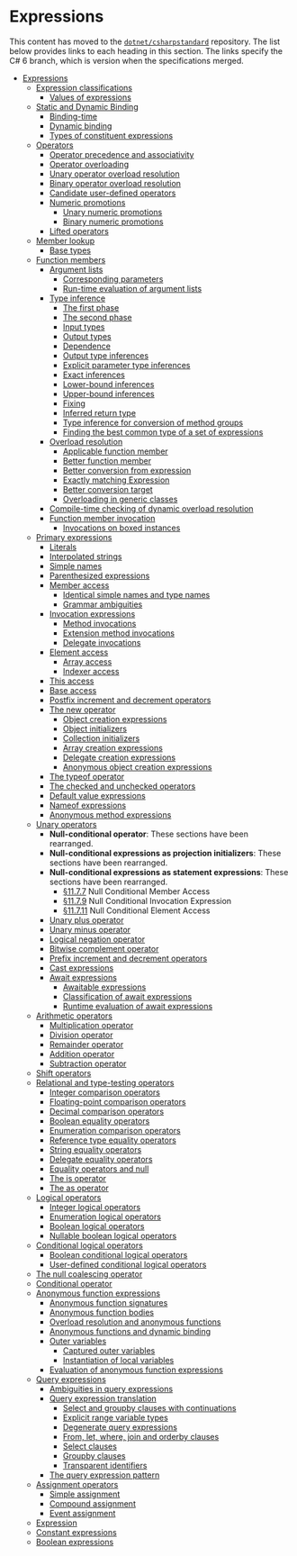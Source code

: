 # Expressions

This content has moved to the [`dotnet/csharpstandard`](https://github.com/dotnet/csharpstandard) repository.
The list below provides links to each heading in this section. The links specify the C# 6 branch, which is version when the specifications merged.

- <a id="expressions"></a>[Expressions](https://github.com/dotnet/csharpstandard/blob/draft-v6/standard/expressions.md)
  - <a id="expression-classifications"></a>[Expression classifications](https://github.com/dotnet/csharpstandard/blob/draft-v6/standard/expressions.md#112-expression-classifications)
    - <a id="values-of-expressions"></a>[Values of expressions](https://github.com/dotnet/csharpstandard/blob/draft-v6/standard/expressions.md#1122-values-of-expressions) 
  - <a id="static-and-dynamic-binding"></a>[Static and Dynamic Binding](https://github.com/dotnet/csharpstandard/blob/draft-v6/standard/expressions.md#113-static-and-dynamic-binding)
    - <a id="binding-time"></a>[Binding-time](https://github.com/dotnet/csharpstandard/blob/draft-v6/standard/expressions.md#1132-binding-time)
    - <a id="dynamic-binding"></a>[Dynamic binding](https://github.com/dotnet/csharpstandard/blob/draft-v6/standard/expressions.md#1133-dynamic-binding)
    - <a id="types-of-constituent-expressions"></a>[Types of constituent expressions](https://github.com/dotnet/csharpstandard/blob/draft-v6/standard/expressions.md#1134-types-of-subexpressions)
  - <a id="operators"></a>[Operators](https://github.com/dotnet/csharpstandard/blob/draft-v6/standard/expressions.md#114-operators)
    - <a id="operator-precedence-and-associativity"></a>[Operator precedence and associativity](https://github.com/dotnet/csharpstandard/blob/draft-v6/standard/expressions.md#1142-operator-precedence-and-associativity)
    - <a id="operator-overloading"></a>[Operator overloading](https://github.com/dotnet/csharpstandard/blob/draft-v6/standard/expressions.md#1143-operator-overloading)
    - <a id="unary-operator-overload-resolution"></a>[Unary operator overload resolution](https://github.com/dotnet/csharpstandard/blob/draft-v6/standard/expressions.md#1144-unary-operator-overload-resolution)
    - <a id="binary-operator-overload-resolution"></a>[Binary operator overload resolution](https://github.com/dotnet/csharpstandard/blob/draft-v6/standard/expressions.md#1145-binary-operator-overload-resolution)
    - <a id="candidate-user-defined-operators"></a>[Candidate user-defined operators](https://github.com/dotnet/csharpstandard/blob/draft-v6/standard/expressions.md#1146-candidate-user-defined-operators)
    - <a id="numeric-promotions"></a>[Numeric promotions](https://github.com/dotnet/csharpstandard/blob/draft-v6/standard/expressions.md#1147-numeric-promotions)
      - <a id="unary-numeric-promotions"></a>[Unary numeric promotions](https://github.com/dotnet/csharpstandard/blob/draft-v6/standard/expressions.md#11472-unary-numeric-promotions)
      - <a id="binary-numeric-promotions"></a>[Binary numeric promotions](https://github.com/dotnet/csharpstandard/blob/draft-v6/standard/expressions.md#11473-binary-numeric-promotions)
    - <a id="lifted-operators"></a>[Lifted operators](https://github.com/dotnet/csharpstandard/blob/draft-v6/standard/expressions.md#1148-lifted-operators)
  - <a id="member-lookup"></a>[Member lookup](https://github.com/dotnet/csharpstandard/blob/draft-v6/standard/expressions.md#115-member-lookup)
    - <a id="base-types"></a>[Base types](https://github.com/dotnet/csharpstandard/blob/draft-v6/standard/expressions.md#1152-base-types)
  - <a id="function-members"></a>[Function members](https://github.com/dotnet/csharpstandard/blob/draft-v6/standard/expressions.md#116-function-members)
    - <a id="argument-lists"></a>[Argument lists](https://github.com/dotnet/csharpstandard/blob/draft-v6/standard/expressions.md#1162-argument-lists)
      - <a id="corresponding-parameters"></a>[Corresponding parameters](https://github.com/dotnet/csharpstandard/blob/draft-v6/standard/expressions.md#11622-corresponding-parameters)
      - <a id="run-time-evaluation-of-argument-lists"></a>[Run-time evaluation of argument lists](https://github.com/dotnet/csharpstandard/blob/draft-v6/standard/expressions.md#11623-run-time-evaluation-of-argument-lists)
    - <a id="type-inference"></a>[Type inference](https://github.com/dotnet/csharpstandard/blob/draft-v6/standard/expressions.md#1163-type-inference)
      - <a id="the-first-phase"></a>[The first phase](https://github.com/dotnet/csharpstandard/blob/draft-v6/standard/expressions.md#11632-the-first-phase)
      - <a id="the-second-phase"></a>[The second phase](https://github.com/dotnet/csharpstandard/blob/draft-v6/standard/expressions.md#11633-the-second-phase)
      - <a id="input-types"></a>[Input types](https://github.com/dotnet/csharpstandard/blob/draft-v6/standard/expressions.md#11634-input-types)
      - <a id="output-types"></a>[Output types](https://github.com/dotnet/csharpstandard/blob/draft-v6/standard/expressions.md#11635-output-types)
      - <a id="dependence"></a>[Dependence](https://github.com/dotnet/csharpstandard/blob/draft-v6/standard/expressions.md#11636-dependence)
      - <a id="output-type-inferences"></a>[Output type inferences](https://github.com/dotnet/csharpstandard/blob/draft-v6/standard/expressions.md#11637-output-type-inferences)
      - <a id="explicit-parameter-type-inferences"></a>[Explicit parameter type inferences](https://github.com/dotnet/csharpstandard/blob/draft-v6/standard/expressions.md#11638-explicit-parameter-type-inferences)
      - <a id="exact-inferences"></a>[Exact inferences](https://github.com/dotnet/csharpstandard/blob/draft-v6/standard/expressions.md#11639-exact-inferences)
      - <a id="lower-bound-inferences"></a>[Lower-bound inferences](https://github.com/dotnet/csharpstandard/blob/draft-v6/standard/expressions.md#116310-lower-bound-inferences)
      - <a id="upper-bound-inferences"></a>[Upper-bound inferences](https://github.com/dotnet/csharpstandard/blob/draft-v6/standard/expressions.md#116311-upper-bound-inferences)
      - <a id="fixing"></a>[Fixing](https://github.com/dotnet/csharpstandard/blob/draft-v6/standard/expressions.md#116312-fixing)
      - <a id="inferred-return-type"></a>[Inferred return type](https://github.com/dotnet/csharpstandard/blob/draft-v6/standard/expressions.md#116313-inferred-return-type)
      - <a id="type-inference-for-conversion-of-method-groups"></a>[Type inference for conversion of method groups](https://github.com/dotnet/csharpstandard/blob/draft-v6/standard/expressions.md#116314-type-inference-for-conversion-of-method-groups)
      - <a id="finding-the-best-common-type-of-a-set-of-expressions"></a>[Finding the best common type of a set of expressions](https://github.com/dotnet/csharpstandard/blob/draft-v6/standard/expressions.md#116315-finding-the-best-common-type-of-a-set-of-expressions)
    - <a id="overload-resolution"></a>[Overload resolution](https://github.com/dotnet/csharpstandard/blob/draft-v6/standard/expressions.md#1164-overload-resolution)
      - <a id="applicable-function-member"></a>[Applicable function member](https://github.com/dotnet/csharpstandard/blob/draft-v6/standard/expressions.md#11642-applicable-function-member)
      - <a id="better-function-member"></a>[Better function member](https://github.com/dotnet/csharpstandard/blob/draft-v6/standard/expressions.md#11643-better-function-member)
      - <a id="better-conversion-from-expression"></a>[Better conversion from expression](https://github.com/dotnet/csharpstandard/blob/draft-v6/standard/expressions.md#11644-better-conversion-from-expression)
      - <a id="exactly-matching-expression"></a>[Exactly matching Expression](https://github.com/dotnet/csharpstandard/blob/draft-v6/standard/expressions.md#11645-better-conversion-from-expression)
      - <a id="better-conversion-target"></a>[Better conversion target](https://github.com/dotnet/csharpstandard/blob/draft-v6/standard/expressions.md#11646-better-conversion-target)
      - <a id="overloading-in-generic-classes"></a>[Overloading in generic classes](https://github.com/dotnet/csharpstandard/blob/draft-v6/standard/expressions.md#11647-overloading-in-generic-classes)
    - <a id="compile-time-checking-of-dynamic-overload-resolution"></a>[Compile-time checking of dynamic overload resolution](https://github.com/dotnet/csharpstandard/blob/draft-v6/standard/expressions.md#1165-compile-time-checking-of-dynamic-member-invocation)
    - <a id="function-member-invocation"></a>[Function member invocation](https://github.com/dotnet/csharpstandard/blob/draft-v6/standard/expressions.md#1166-function-member-invocation)
      - <a id="invocations-on-boxed-instances"></a>[Invocations on boxed instances](https://github.com/dotnet/csharpstandard/blob/draft-v6/standard/expressions.md#11662-invocations-on-boxed-instances)
  - <a id="primary-expressions"></a>[Primary expressions](https://github.com/dotnet/csharpstandard/blob/draft-v6/standard/expressions.md#117-primary-expressions)
    - <a id="literals"></a>[Literals](https://github.com/dotnet/csharpstandard/blob/draft-v6/standard/expressions.md#1172-literals)
    - <a id="interpolated-strings"></a>[Interpolated strings](https://github.com/dotnet/csharpstandard/blob/draft-v6/standard/expressions.md#1173-interpolated-string-expressions)
    - <a id="simple-names"></a>[Simple names](https://github.com/dotnet/csharpstandard/blob/draft-v6/standard/expressions.md#1174-simple-names)
    - <a id="parenthesized-expressions"></a>[Parenthesized expressions](https://github.com/dotnet/csharpstandard/blob/draft-v6/standard/expressions.md#1175-parenthesized-expressions)
    - <a id="member-access"></a>[Member access](https://github.com/dotnet/csharpstandard/blob/draft-v6/standard/expressions.md#1176-member-access)
      - <a id="identical-simple-names-and-type-names"></a>[Identical simple names and type names](https://github.com/dotnet/csharpstandard/blob/draft-v6/standard/expressions.md#11762-identical-simple-names-and-type-names)
      - <a id="grammar-ambiguities"></a>[Grammar ambiguities](https://github.com/dotnet/csharpstandard/blob/draft-v6/standard/lexical-structure.md#625-grammar-ambiguities)
    - <a id="invocation-expressions"></a>[Invocation expressions](https://github.com/dotnet/csharpstandard/blob/draft-v6/standard/expressions.md#1178-invocation-expressions)
      - <a id="method-invocations"></a>[Method invocations](https://github.com/dotnet/csharpstandard/blob/draft-v6/standard/expressions.md#11782-method-invocations)
      - <a id="extension-method-invocations"></a>[Extension method invocations](https://github.com/dotnet/csharpstandard/blob/draft-v6/standard/expressions.md#11783-extension-method-invocations)
      - <a id="delegate-invocations"></a>[Delegate invocations](https://github.com/dotnet/csharpstandard/blob/draft-v6/standard/expressions.md#11784-delegate-invocations)
    - <a id="element-access"></a>[Element access](https://github.com/dotnet/csharpstandard/blob/draft-v6/standard/expressions.md#11710-element-access)
      - <a id="array-access"></a>[Array access](https://github.com/dotnet/csharpstandard/blob/draft-v6/standard/expressions.md#117102-array-access)
      - <a id="indexer-access"></a>[Indexer access](https://github.com/dotnet/csharpstandard/blob/draft-v6/standard/expressions.md#117103-indexer-access)
    - <a id="this-access"></a>[This access](https://github.com/dotnet/csharpstandard/blob/draft-v6/standard/expressions.md#11712-this-access)
    - <a id="base-access"></a>[Base access](https://github.com/dotnet/csharpstandard/blob/draft-v6/standard/expressions.md#11713-base-access)
    - <a id="postfix-increment-and-decrement-operators"></a>[Postfix increment and decrement operators](https://github.com/dotnet/csharpstandard/blob/draft-v6/standard/expressions.md#11714-postfix-increment-and-decrement-operators)
    - <a id="the-new-operator"></a>[The new operator](https://github.com/dotnet/csharpstandard/blob/draft-v6/standard/expressions.md#11715-the-new-operator)
      - <a id="object-creation-expressions"></a>[Object creation expressions](https://github.com/dotnet/csharpstandard/blob/draft-v6/standard/expressions.md#117152-object-creation-expressions)
      - <a id="object-initializers"></a>[Object initializers](https://github.com/dotnet/csharpstandard/blob/draft-v6/standard/expressions.md#117153-object-initializers)
      - <a id="collection-initializers"></a>[Collection initializers](https://github.com/dotnet/csharpstandard/blob/draft-v6/standard/expressions.md#117154-collection-initializers)
      - <a id="array-creation-expressions"></a>[Array creation expressions](https://github.com/dotnet/csharpstandard/blob/draft-v6/standard/expressions.md#117155-array-creation-expressions)
      - <a id="delegate-creation-expressions"></a>[Delegate creation expressions](https://github.com/dotnet/csharpstandard/blob/draft-v6/standard/expressions.md#117156-delegate-creation-expressions)
      - <a id="anonymous-object-creation-expressions"></a>[Anonymous object creation expressions](https://github.com/dotnet/csharpstandard/blob/draft-v6/standard/expressions.md#117157-anonymous-object-creation-expressions)
    - <a id="the-typeof-operator"></a>[The typeof operator](https://github.com/dotnet/csharpstandard/blob/draft-v6/standard/expressions.md#11716-the-typeof-operator)
    - <a id="the-checked-and-unchecked-operators"></a>[The checked and unchecked operators](https://github.com/dotnet/csharpstandard/blob/draft-v6/standard/expressions.md#11718-the-checked-and-unchecked-operators)
    - <a id="default-value-expressions"></a>[Default value expressions](https://github.com/dotnet/csharpstandard/blob/draft-v6/standard/expressions.md#11719-default-value-expressions)
    - <a id="nameof-expressions"></a>[Nameof expressions](https://github.com/dotnet/csharpstandard/blob/draft-v6/standard/expressions.md#11720-nameof-expressions)
    - <a id="anonymous-method-expressions"></a>[Anonymous method expressions](https://github.com/dotnet/csharpstandard/blob/draft-v6/standard/expressions.md#11721-anonymous-method-expressions)
  - <a id="unary-operators"></a>[Unary operators](https://github.com/dotnet/csharpstandard/blob/draft-v6/standard/expressions.md#118-unary-operators)
    - <a id="null-conditional-operator"></a>**Null-conditional operator**: These sections have been rearranged.
    - <a id="null-conditional-expressions-as-projection-initializers"></a>**Null-conditional expressions as projection initializers**: These sections have been rearranged.
    - <a id="null-conditional-expressions-as-statement-expressions"></a>**Null-conditional expressions as statement expressions**: These sections have been rearranged.
      - [§11.7.7](https://github.com/dotnet/csharpstandard/blob/draft-v6/standard/expressions.md#1177-null-conditional-member-access)  Null Conditional Member Access
      - [§11.7.9](https://github.com/dotnet/csharpstandard/blob/draft-v6/standard/expressions.md#1179-null-conditional-invocation-expression)  Null Conditional Invocation Expression
      - [§11.7.11](https://github.com/dotnet/csharpstandard/blob/draft-v6/standard/expressions.md#11711-null-conditional-element-access)  Null Conditional Element Access
    - <a id="unary-plus-operator"></a>[Unary plus operator](https://github.com/dotnet/csharpstandard/blob/draft-v6/standard/expressions.md#1182-unary-plus-operator)
    - <a id="unary-minus-operator"></a>[Unary minus operator](https://github.com/dotnet/csharpstandard/blob/draft-v6/standard/expressions.md#1183-unary-minus-operator)
    - <a id="logical-negation-operator"></a>[Logical negation operator](https://github.com/dotnet/csharpstandard/blob/draft-v6/standard/expressions.md#1184-logical-negation-operator)
    - <a id="bitwise-complement-operator"></a>[Bitwise complement operator](https://github.com/dotnet/csharpstandard/blob/draft-v6/standard/expressions.md#1185-bitwise-complement-operator)
    - <a id="prefix-increment-and-decrement-operators"></a>[Prefix increment and decrement operators](https://github.com/dotnet/csharpstandard/blob/draft-v6/standard/expressions.md#1186-prefix-increment-and-decrement-operators)
    - <a id="cast-expressions"></a>[Cast expressions](https://github.com/dotnet/csharpstandard/blob/draft-v6/standard/expressions.md#1187-cast-expressions)
    - <a id="await-expressions"></a>[Await expressions](https://github.com/dotnet/csharpstandard/blob/draft-v6/standard/expressions.md#1188-await-expressions)
      - <a id="awaitable-expressions"></a>[Awaitable expressions](https://github.com/dotnet/csharpstandard/blob/draft-v6/standard/expressions.md#11882-awaitable-expressions)
      - <a id="classification-of-await-expressions"></a>[Classification of await expressions](https://github.com/dotnet/csharpstandard/blob/draft-v6/standard/expressions.md#11883-classification-of-await-expressions)
      - <a id="runtime-evaluation-of-await-expressions"></a>[Runtime evaluation of await expressions](https://github.com/dotnet/csharpstandard/blob/draft-v6/standard/expressions.md#11884-run-time-evaluation-of-await-expressions)
  - <a id="arithmetic-operators"></a>[Arithmetic operators](https://github.com/dotnet/csharpstandard/blob/draft-v6/standard/expressions.md#119-arithmetic-operators)
    - <a id="multiplication-operator"></a>[Multiplication operator](https://github.com/dotnet/csharpstandard/blob/draft-v6/standard/expressions.md#1192-multiplication-operator)
    - <a id="division-operator"></a>[Division operator](https://github.com/dotnet/csharpstandard/blob/draft-v6/standard/expressions.md#1193-division-operator)
    - <a id="remainder-operator"></a>[Remainder operator](https://github.com/dotnet/csharpstandard/blob/draft-v6/standard/expressions.md#1194-remainder-operator)
    - <a id="addition-operator"></a>[Addition operator](https://github.com/dotnet/csharpstandard/blob/draft-v6/standard/expressions.md#1195-addition-operator)
    - <a id="subtraction-operator"></a>[Subtraction operator](https://github.com/dotnet/csharpstandard/blob/draft-v6/standard/expressions.md#1196-subtraction-operator)
  - <a id="shift-operators"></a>[Shift operators](https://github.com/dotnet/csharpstandard/blob/draft-v6/standard/expressions.md#1110-shift-operators)
  - <a id="relational-and-type-testing-operators"></a>[Relational and type-testing operators](https://github.com/dotnet/csharpstandard/blob/draft-v6/standard/expressions.md#1111-relational-and-type-testing-operators)
    - <a id="integer-comparison-operators"></a>[Integer comparison operators](https://github.com/dotnet/csharpstandard/blob/draft-v6/standard/expressions.md#11112-integer-comparison-operators)
    - <a id="floating-point-comparison-operators"></a>[Floating-point comparison operators](https://github.com/dotnet/csharpstandard/blob/draft-v6/standard/expressions.md#11113-floating-point-comparison-operators)
    - <a id="decimal-comparison-operators"></a>[Decimal comparison operators](https://github.com/dotnet/csharpstandard/blob/draft-v6/standard/expressions.md#11114-decimal-comparison-operators)
    - <a id="boolean-equality-operators"></a>[Boolean equality operators](https://github.com/dotnet/csharpstandard/blob/draft-v6/standard/expressions.md#11115-boolean-equality-operators)
    - <a id="enumeration-comparison-operators"></a>[Enumeration comparison operators](https://github.com/dotnet/csharpstandard/blob/draft-v6/standard/expressions.md#11116-enumeration-comparison-operators)
    - <a id="reference-type-equality-operators"></a>[Reference type equality operators](https://github.com/dotnet/csharpstandard/blob/draft-v6/standard/expressions.md#11117-reference-type-equality-operators)
    - <a id="string-equality-operators"></a>[String equality operators](https://github.com/dotnet/csharpstandard/blob/draft-v6/standard/expressions.md#11118-string-equality-operators)
    - <a id="delegate-equality-operators"></a>[Delegate equality operators](https://github.com/dotnet/csharpstandard/blob/draft-v6/standard/expressions.md#11119-delegate-equality-operators)
    - <a id="equality-operators-and-null"></a>[Equality operators and null](https://github.com/dotnet/csharpstandard/blob/draft-v6/standard/expressions.md#111110-equality-operators-between-nullable-value-types-and-the-null-literal)
    - <a id="the-is-operator"></a>[The is operator](https://github.com/dotnet/csharpstandard/blob/draft-v6/standard/expressions.md#111111-the-is-operator)
    - <a id="the-as-operator"></a>[The as operator](https://github.com/dotnet/csharpstandard/blob/draft-v6/standard/expressions.md#111112-the-as-operator)
  - <a id="logical-operators"></a>[Logical operators](https://github.com/dotnet/csharpstandard/blob/draft-v6/standard/expressions.md#1112-logical-operators)
    - <a id="integer-logical-operators"></a>[Integer logical operators](https://github.com/dotnet/csharpstandard/blob/draft-v6/standard/expressions.md#11122-integer-logical-operators)
    - <a id="enumeration-logical-operators"></a>[Enumeration logical operators](https://github.com/dotnet/csharpstandard/blob/draft-v6/standard/expressions.md#11123-enumeration-logical-operators)
    - <a id="boolean-logical-operators"></a>[Boolean logical operators](https://github.com/dotnet/csharpstandard/blob/draft-v6/standard/expressions.md#11124-boolean-logical-operators)
    - <a id="nullable-boolean-logical-operators"></a>[Nullable boolean logical operators](https://github.com/dotnet/csharpstandard/blob/draft-v6/standard/expressions.md#11125-nullable-boolean--and--operators)
  - <a id="conditional-logical-operators"></a>[Conditional logical operators](https://github.com/dotnet/csharpstandard/blob/draft-v6/standard/expressions.md#1113-conditional-logical-operators)
    - <a id="boolean-conditional-logical-operators"></a>[Boolean conditional logical operators](https://github.com/dotnet/csharpstandard/blob/draft-v6/standard/expressions.md#11132-boolean-conditional-logical-operators)
    - <a id="user-defined-conditional-logical-operators"></a>[User-defined conditional logical operators](https://github.com/dotnet/csharpstandard/blob/draft-v6/standard/expressions.md#11133-user-defined-conditional-logical-operators)
  - <a id="the-null-coalescing-operator"></a>[The null coalescing operator](https://github.com/dotnet/csharpstandard/blob/draft-v6/standard/expressions.md#1114-the-null-coalescing-operator)
  - <a id="conditional-operator"></a>[Conditional operator](https://github.com/dotnet/csharpstandard/blob/draft-v6/standard/expressions.md#1115-conditional-operator)
  - <a id="anonymous-function-expressions"></a>[Anonymous function expressions](https://github.com/dotnet/csharpstandard/blob/draft-v6/standard/expressions.md#1116-anonymous-function-expressions)
    - <a id="anonymous-function-signatures"></a>[Anonymous function signatures](https://github.com/dotnet/csharpstandard/blob/draft-v6/standard/expressions.md#11162-anonymous-function-signatures)
    - <a id="anonymous-function-bodies"></a>[Anonymous function bodies](https://github.com/dotnet/csharpstandard/blob/draft-v6/standard/expressions.md#11163-anonymous-function-bodies)
    - <a id="overload-resolution-and-anonymous-functions"></a>[Overload resolution and anonymous functions](https://github.com/dotnet/csharpstandard/blob/draft-v6/standard/expressions.md#11164-overload-resolution)
    - <a id="anonymous-functions-and-dynamic-binding"></a>[Anonymous functions and dynamic binding](https://github.com/dotnet/csharpstandard/blob/draft-v6/standard/expressions.md#11165-anonymous-functions-and-dynamic-binding)
    - <a id="outer-variables"></a>[Outer variables](https://github.com/dotnet/csharpstandard/blob/draft-v6/standard/expressions.md#11166-outer-variables)
      - <a id="captured-outer-variables"></a>[Captured outer variables](https://github.com/dotnet/csharpstandard/blob/draft-v6/standard/expressions.md#111662-captured-outer-variables)
      - <a id="instantiation-of-local-variables"></a>[Instantiation of local variables](https://github.com/dotnet/csharpstandard/blob/draft-v6/standard/expressions.md#111663-instantiation-of-local-variables)
    - <a id="evaluation-of-anonymous-function-expressions"></a>[Evaluation of anonymous function expressions](https://github.com/dotnet/csharpstandard/blob/draft-v6/standard/expressions.md#11167-evaluation-of-anonymous-function-expressions)
  - <a id="query-expressions"></a>[Query expressions](https://github.com/dotnet/csharpstandard/blob/draft-v6/standard/expressions.md#1117-query-expressions)
    - <a id="ambiguities-in-query-expressions"></a>[Ambiguities in query expressions](https://github.com/dotnet/csharpstandard/blob/draft-v6/standard/expressions.md#11172-ambiguities-in-query-expressions)
    - <a id="query-expression-translation"></a>[Query expression translation](https://github.com/dotnet/csharpstandard/blob/draft-v6/standard/expressions.md#11173-query-expression-translation)
      - <a id="select-and-groupby-clauses-with-continuations"></a>[Select and groupby clauses with continuations](https://github.com/dotnet/csharpstandard/blob/draft-v6/standard/expressions.md#111732-select-and-group--by-clauses-with-continuations)
      - <a id="explicit-range-variable-types"></a>[Explicit range variable types](https://github.com/dotnet/csharpstandard/blob/draft-v6/standard/expressions.md#111733-explicit-range-variable-types)
      - <a id="degenerate-query-expressions"></a>[Degenerate query expressions](https://github.com/dotnet/csharpstandard/blob/draft-v6/standard/expressions.md#111734-degenerate-query-expressions)
      - <a id="from-let-where-join-and-orderby-clauses"></a>[From, let, where, join and orderby clauses](https://github.com/dotnet/csharpstandard/blob/draft-v6/standard/expressions.md#111735-from-let-where-join-and-orderby-clauses)
      - <a id="select-clauses"></a>[Select clauses](https://github.com/dotnet/csharpstandard/blob/draft-v6/standard/expressions.md#111736-select-clauses)
      - <a id="groupby-clauses"></a>[Groupby clauses](https://github.com/dotnet/csharpstandard/blob/draft-v6/standard/expressions.md#111737-group-clauses)
      - <a id="transparent-identifiers"></a>[Transparent identifiers](https://github.com/dotnet/csharpstandard/blob/draft-v6/standard/expressions.md#111738-transparent-identifiers)
    - <a id="the-query-expression-pattern"></a>[The query expression pattern](https://github.com/dotnet/csharpstandard/blob/draft-v6/standard/expressions.md#11174-the-query-expression-pattern)
  - <a id="assignment-operators"></a>[Assignment operators](https://github.com/dotnet/csharpstandard/blob/draft-v6/standard/expressions.md#1118-assignment-operators)
    - <a id="simple-assignment"></a>[Simple assignment](https://github.com/dotnet/csharpstandard/blob/draft-v6/standard/expressions.md#11182-simple-assignment)
    - <a id="compound-assignment"></a>[Compound assignment](https://github.com/dotnet/csharpstandard/blob/draft-v6/standard/expressions.md#11183-compound-assignment)
    - <a id="event-assignment"></a>[Event assignment](https://github.com/dotnet/csharpstandard/blob/draft-v6/standard/expressions.md#11184-event-assignment)
  - <a id="expression"></a>[Expression](https://github.com/dotnet/csharpstandard/blob/draft-v6/standard/expressions.md#1119-expression)
  - <a id="constant-expressions"></a>[Constant expressions](https://github.com/dotnet/csharpstandard/blob/draft-v6/standard/expressions.md#1120-constant-expressions)
  - <a id="boolean-expressions"></a>[Boolean expressions](https://github.com/dotnet/csharpstandard/blob/draft-v6/standard/expressions.md#1121-boolean-expressions)
